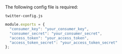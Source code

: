 The following config file is required:

`twitter-config.js`
```js
module.exports = {
  "consumer_key": "your_consumer_key",
  "consumer_secret": "your_consumer_secret",
  "access_token": "your_access_token",
  "access_token_secret": "your_access_token_secret"
};
```
